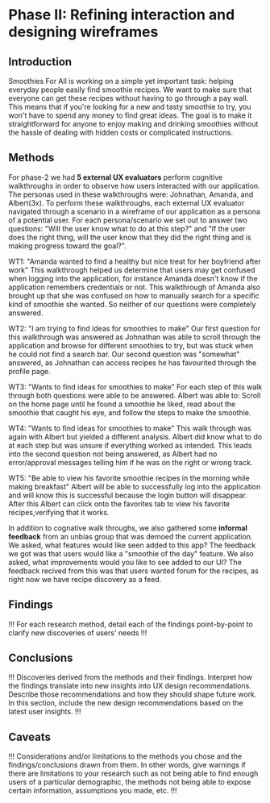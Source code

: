 # Phase II: Refining interaction and designing wireframes

## Introduction

Smoothies For All is working on a simple yet important task: helping everyday people easily find smoothie recipes. We want to make sure that everyone can get these recipes without having to go through a pay wall. This means that if you're looking for a new and tasty smoothie to try, you won't have to spend any money to find great ideas. The goal is to make it straightforward for anyone to enjoy making and drinking smoothies without the hassle of dealing with hidden costs or complicated instructions.

## Methods

For phase-2 we had **5 external UX evaluators** perform cognitive walkthroughs in order to observe how users interacted with our application. The personas used in these walkthroughs were: Johnathan, Amanda, and Albert(3x). To perform these walkthroughs, each external UX evaluator navigated through a scenario in a wireframe of our application as a persona of a potential user. For each persona/scenario we set out to answer two questions: "Will the user know what to do at this step?" and "If the user does the right thing, will the user know that they did the right thing and is making progress toward the goal?".

WT1: "Amanda wanted to find a healthy but nice treat for her boyfriend after work" This walkthrough helped us determine that users may get confused when logging into the application, for instance Amanda doesn't know if the application remembers credentials or not. This walkthrough of Amanda also brought up that she was confused on how to manually search for a specific kind of smoothie she wanted. So neither of our questions were completely answered.

WT2: "I am trying to find ideas for smoothies to make" Our first question for this walkthrough was answered as Johnathan was able to scroll through the application and browse for different smoothies to try, but was stuck when he could not find a search bar. Our second question was "somewhat" answered, as Johnathan can access recipes he has favourited through the profile page.

WT3: "Wants to find ideas for smoothies to make" For each step of this walk through both questions were able to be answered. Albert was able to: Scroll on the home page until he found a smoothie he liked, read about the smoothie that caught his eye, and follow the steps to make the smoothie.

WT4: "Wants to find ideas for smoothies to make" This walk through was again with Albert but yielded a different analysis. Albert did know what to do at each step but was unsure if everything worked as intended. This leads into the second question not being answered, as Albert had no error/approval messages telling him if he was on the right or wrong track.

WT5: "Be able to view his favorite smoothie recipes in the morning while making breakfast" Albert will be able to successfully log into the application and will know this is successful because the login button will disappear. After this Albert can click onto the favorites tab to view his favorite recipes,verifying that it works.

In addition to cognative walk throughs, we also gathered some **informal feedback** from an unbias group that was demoed the current application. We asked, what features would like seen added to this app? The feedback we got was that users would like a "smoothie of the day" feature. We also asked, what improvements would you like to see added to our UI? The feedback recived from this was that users wanted forum for the recipes, as right now we have recipe discovery as a feed.


## Findings

!!! For each research method, detail each of the findings point-by-point to clarify new discoveries of users' needs !!!

## Conclusions

!!! Discoveries derived from the methods and their findings. Interpret how the findings translate into new insights into UX design recommendations. Describe those recommendations and how they should shape future work. In this section, include the new design recommendations based on the latest user insights. !!!

## Caveats

!!! Considerations and/or limitations to the methods you chose and the findings/conclusions drawn from them. In other words, give warnings if there are limitations to your research such as not being able to find enough users of a particular demographic, the methods not being able to expose certain information, assumptions you made, etc. !!!
